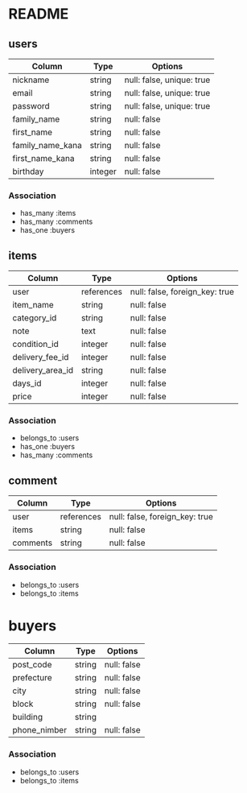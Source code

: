 # README

## users
| Column | Type       | Options                        |
| ------ | ---------- | ------------------------------ |
| nickname   | string | null: false, unique: true |
| email      | string | null: false, unique: true |
| password   | string | null: false, unique: true |
| family_name   | string | null: false |
| first_name    | string | null: false |
| family_name_kana   | string | null: false |
| first_name_kana    | string | null: false |
| birthday   | integer | null: false |

### Association
- has_many :items
- has_many :comments
- has_one :buyers


## items
| Column | Type       | Options                        |
| ------ | ---------- | ------------------------------ |
| user             | references | null: false, foreign_key: true |
| item_name        | string | null: false |
| category_id      | string | null: false |
| note             | text | null: false |
| condition_id     | integer | null: false |
| delivery_fee_id  | integer | null: false |
| delivery_area_id | string | null: false |
| days_id          | integer | null: false |
| price            | integer | null: false |

### Association
- belongs_to :users
- has_one :buyers
- has_many :comments


## comment
| Column | Type       | Options                        |
| ------ | ---------- | ------------------------------ |
| user     | references | null: false, foreign_key: true |
| items    | string | null: false |
| comments | string | null: false |

### Association
- belongs_to :users
- belongs_to :items


# buyers
| Column | Type       | Options                        |
| ------ | ---------- | ------------------------------ |
| post_code     | string | null: false |
| prefecture    | string | null: false |
| city          | string | null: false |
| block         | string | null: false |
| building      | string |  |
| phone_nimber  | string | null: false |

### Association
- belongs_to :users
- belongs_to :items